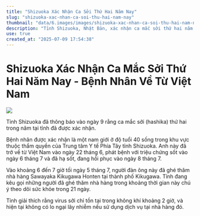 ```yaml
---
title: "Shizuoka Xác Nhận Ca Sởi Thứ Hai Năm Nay"
slug: "shizuoka-xac-nhan-ca-soi-thu-hai-nam-nay"
thumbnail: "data/6.images/images/shizuoka-xac-nhan-ca-soi-thu-hai-nam-nay.webp"
description: "Tỉnh Shizuoka, Nhật Bản, xác nhận ca mắc sởi thứ hai năm nay. Bệnh nhân là nam giới về từ Việt Nam, đã ghé nhà hàng ngày 5/7."
use: true
created_at: "2025-07-09 17:54:38"
---
```


# Shizuoka Xác Nhận Ca Mắc Sởi Thứ Hai Năm Nay - Bệnh Nhân Về Từ Việt Nam

![](/images/20250709-00063109-satvv-000-1-view.webp)

Tỉnh Shizuoka đã thông báo vào ngày 9 rằng ca mắc sởi (hashika) thứ hai trong năm tại tỉnh đã được xác nhận.

Bệnh nhân được xác nhận là một nam giới ở độ tuổi 40 sống trong khu vực thuộc thẩm quyền của Trung tâm Y tế Phía Tây tỉnh Shizuoka. Anh này đã trở về từ Việt Nam vào ngày 22 tháng 6, phát bệnh với triệu chứng sốt vào ngày 6 tháng 7 và đã hạ sốt, đang hồi phục vào ngày 8 tháng 7.

Vào khoảng 6 đến 7 giờ tối ngày 5 tháng 7, người đàn ông này đã ghé thăm nhà hàng Sawayaka Kikugawa Honten tại thành phố Kikugawa. Tỉnh đang kêu gọi những người đã ghé thăm nhà hàng trong khoảng thời gian này chú ý theo dõi sức khỏe trong 21 ngày.

Tỉnh giải thích rằng virus sởi chỉ tồn tại trong không khí khoảng 2 giờ, và hiện tại không có lo ngại lây nhiễm nếu sử dụng dịch vụ tại nhà hàng đó.